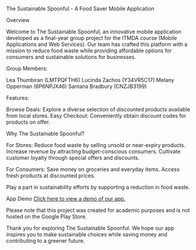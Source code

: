 
The Sustainable Spoonful - A Food Saver Mobile Application

Overview

Welcome to The Sustainable Spoonful, an innovative mobile application developed as a final-year group project for the ITMDA course (Mobile Applications and Web Services). Our team has crafted this platform with a mission to reduce food waste while providing affordable options for consumers and sustainable solutions for businesses.

Group Members:

Lea Thumbiran (LMTPQFTH6)
Lucinda Zachos (Y34VR5C17)
Melany Opperman (6P6NPJX46)
Santana Bradbury (CNZJB3199)

Features:

Browse Deals: Explore a diverse selection of discounted products available from local stores.
Easy Checkout: Conveniently obtain discount codes for products on offer.

Why The Sustainable Spoonful?

For Stores:
Reduce food waste by selling unsold or near-expiry products.
Increase revenue by attracting budget-conscious consumers.
Cultivate customer loyalty through special offers and discounts.

For Consumers:
Save money on groceries and everyday items.
Access fresh products at discounted prices.

Play a part in sustainability efforts by supporting a reduction in food waste.

App Demo
[Click here to view a demo of our app.](https://github.com/LucyZachos/The-Sustainable-Spoonful/assets/90052665/d26be4fa-651e-4e42-9c72-dc8fadebc318)

Please note that this project was created for academic purposes and is not hosted on the Google Play Store.

Thank you for exploring The Sustainable Spoonful. We hope our app inspires you to make sustainable choices while saving money and contributing to a greener future.




